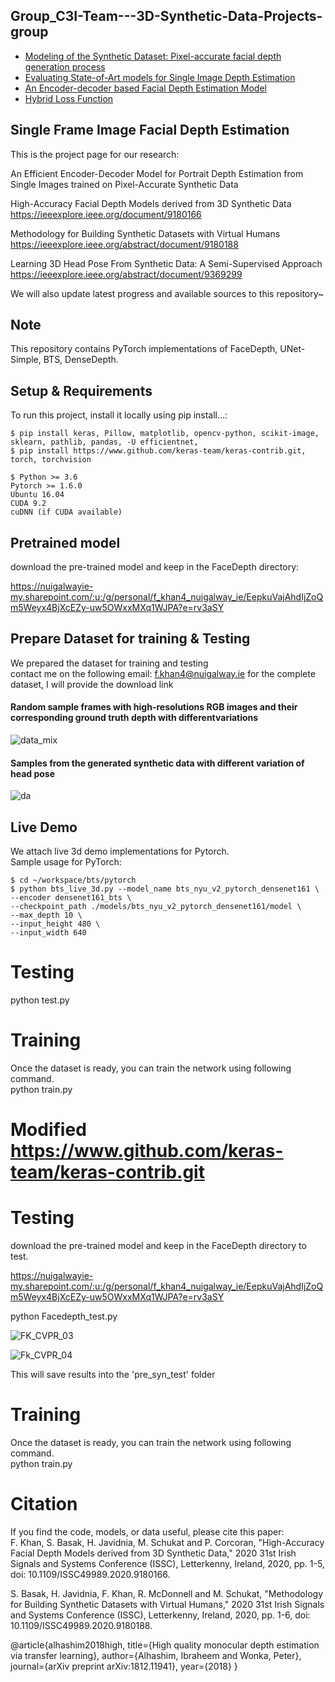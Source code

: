 ## Group_C3I-Team---3D-Synthetic-Data-Projects-group
* [Modeling of the Synthetic Dataset: Pixel-accurate facial depth generation process](#general-info)
* [Evaluating State-of-Art models for Single Image Depth Estimation](#technologies)
* [An Encoder-decoder based Facial Depth Estimation Model](#setup)
* [Hybrid Loss Function](#setup1)

## Single Frame Image Facial Depth Estimation
This is the project page for our research:<br/>

An Efficient Encoder-Decoder Model for Portrait Depth Estimation
from Single Images trained on Pixel-Accurate Synthetic Data

High-Accuracy Facial Depth Models derived from 3D Synthetic Data<br/>
https://ieeexplore.ieee.org/document/9180166<br/>

Methodology for Building Synthetic Datasets with Virtual Humans<br/>
https://ieeexplore.ieee.org/abstract/document/9180188<br/>

Learning 3D Head Pose From Synthetic Data: A Semi-Supervised Approach<br/>
https://ieeexplore.ieee.org/abstract/document/9369299<br/>


We will also update latest progress and available sources to this repository~ 
	
## Note
This repository contains PyTorch implementations of FaceDepth, UNet-Simple, BTS, DenseDepth.
	
## Setup & Requirements
To run this project, install it locally using pip install...:

```
$ pip install keras, Pillow, matplotlib, opencv-python, scikit-image, sklearn, pathlib, pandas, -U efficientnet,
$ pip install https://www.github.com/keras-team/keras-contrib.git, torch, torchvision
```

```
$ Python >= 3.6
Pytorch >= 1.6.0
Ubuntu 16.04
CUDA 9.2
cuDNN (if CUDA available)
```
## Pretrained model

download the pre-trained model and keep in the FaceDepth directory:

https://nuigalwayie-my.sharepoint.com/:u:/g/personal/f_khan4_nuigalway_ie/EepkuVajAhdIjZoQm5Weyx4BjXcEZy-uw5OWxxMXq1WJPA?e=rv3aSY

## Prepare Dataset for training & Testing 

We prepared the dataset for training and testing<br/>
contact me on the following email: f.khan4@nuigalway.ie for the complete dataset, I will provide the download link <br/>

#### Random sample frames with high-resolutions RGB images and their corresponding ground truth depth with differentvariations<br/>
![data_mix](https://user-images.githubusercontent.com/49758542/106769813-49a85300-6635-11eb-9b73-dd9935f8989d.png)

#### Samples from the generated synthetic data with different variation of head pose
![da](https://user-images.githubusercontent.com/49758542/106660977-9ab63980-6598-11eb-8754-3235cfd43bf3.png)

## Live Demo
We attach live 3d demo implementations for Pytorch. \
Sample usage for PyTorch:
```
$ cd ~/workspace/bts/pytorch
$ python bts_live_3d.py --model_name bts_nyu_v2_pytorch_densenet161 \
--encoder densenet161_bts \
--checkpoint_path ./models/bts_nyu_v2_pytorch_densenet161/model \
--max_depth 10 \
--input_height 480 \
--input_width 640
```




# Testing
python test.py

# Training
Once the dataset is ready, you can train the network using following command.<br/>
python train.py

# Modified https://www.github.com/keras-team/keras-contrib.git

# Testing

download the pre-trained model and keep in the FaceDepth directory to test.

https://nuigalwayie-my.sharepoint.com/:u:/g/personal/f_khan4_nuigalway_ie/EepkuVajAhdIjZoQm5Weyx4BjXcEZy-uw5OWxxMXq1WJPA?e=rv3aSY

python Facedepth_test.py

![FK_CVPR_03](https://user-images.githubusercontent.com/49758542/106770165-99871a00-6635-11eb-98f8-b7cab4fe6938.png)

![Fk_CVPR_04](https://user-images.githubusercontent.com/49758542/106661542-39429a80-6599-11eb-8efa-519a39d7628e.png)

This will save results into the 'pre_syn_test' folder

# Training
Once the dataset is ready, you can train the network using following command.<br/>
python train.py

# Citation
If you find the code, models, or data useful, please cite this paper:<br/>
F. Khan, S. Basak, H. Javidnia, M. Schukat and P. Corcoran, "High-Accuracy Facial Depth Models derived from 3D Synthetic Data," 2020 31st Irish Signals and Systems Conference (ISSC), Letterkenny, Ireland, 2020, pp. 1-5, doi: 10.1109/ISSC49989.2020.9180166.<br/>

S. Basak, H. Javidnia, F. Khan, R. McDonnell and M. Schukat, "Methodology for Building Synthetic Datasets with Virtual Humans," 2020 31st Irish Signals and Systems Conference (ISSC), Letterkenny, Ireland, 2020, pp. 1-6, doi: 10.1109/ISSC49989.2020.9180188.<br/>

@article{alhashim2018high,
  title={High quality monocular depth estimation via transfer learning},
  author={Alhashim, Ibraheem and Wonka, Peter},
  journal={arXiv preprint arXiv:1812.11941},
  year={2018}
}


